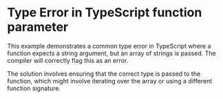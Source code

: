 # Type Error in TypeScript function parameter
This example demonstrates a common type error in TypeScript where a function expects a string argument, but an array of strings is passed.  The compiler will correctly flag this as an error.

The solution involves ensuring that the correct type is passed to the function, which might involve iterating over the array or using a different function signature.